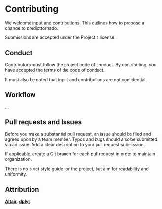 # Contributing

We welcome input and contributions. This outlines how to propose a change to predicttornado.

Submissions are accepted under the Project's license. 

## Conduct

Contributors must follow the project code of conduct. By contributing, you have accepted the terms of the code of conduct. 

It must also be noted that input and contributions are not confidential. 

## Workflow

...

## Pull requests and Issues

Before you make a substantial pull request, an issue should be filed and agreed upon by a team member. Typos and bugs should also be submitted via an issue. Add a clear description to your pull request submission.

If applicable, create a Git branch for each pull request in order to maintain organization. 

There is no strict style guide for the project, but aim for readability and uniformity. 

## Attribution

[**Altair**](https://github.com/altair-viz/altair/blob/master/CONTRIBUTING.md).
[**dplyr**](https://github.com/tidyverse/dplyr/blob/master/.github/CONTRIBUTING.md).

